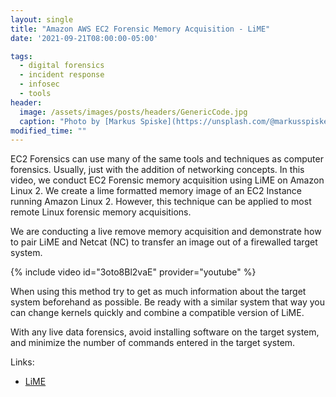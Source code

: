 ```yaml
---
layout: single
title: "Amazon AWS EC2 Forensic Memory Acquisition - LiME"
date: '2021-09-21T08:00:00-05:00'

tags:
  - digital forensics
  - incident response
  - infosec
  - tools
header:
  image: /assets/images/posts/headers/GenericCode.jpg
  caption: "Photo by [Markus Spiske](https://unsplash.com/@markusspiske?utm_source=unsplash&utm_medium=referral&utm_content=creditCopyText) on [Unsplash](https://unsplash.com/s/photos/amazon-web-services?utm_source=unsplash&utm_medium=referral&utm_content=creditCopyText)"
modified_time: ""
---
```


EC2 Forensics can use many of the same tools and techniques as computer forensics. Usually, just with the addition of networking concepts. In this video, we conduct EC2 Forensic memory acquisition using LiME on Amazon Linux 2. We create a lime formatted memory image of an EC2 Instance running Amazon Linux 2. However, this technique can be applied to most remote Linux forensic memory acquisitions.

We are conducting a live remove memory acquisition and demonstrate how to pair LiME and Netcat (NC) to transfer an image out of a firewalled target system.

{% include video id="3oto8Bl2vaE" provider="youtube" %}

When using this method try to get as much information about the target system beforehand as possible. Be ready with a similar system that way you can change kernels quickly and combine a compatible version of LiME.

With any live data forensics, avoid installing software on the target system, and minimize the number of commands entered in the target system.

Links:

* [LiME](https://github.com/504ensicsLabs/LiME)